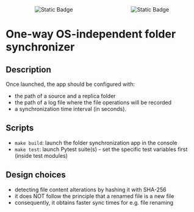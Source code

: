 <div style="display: flex; justify-content: space-around; align-items: center; flex-wrap: wrap;">
  <img alt="Static Badge" src="https://img.shields.io/badge/Python-%23ADD8E6?logo=python">
  <img alt="Static Badge" src="https://img.shields.io/badge/Docker-white?logo=docker">
</div>

# One-way OS-independent folder synchronizer

## Description

Once launched, the app should be configured with:
* the path of a source and a replica folder
* the path of a log file where the file operations will be recorded
* a synchronization time interval (in seconds).

## Scripts

* `make build`: launch the folder synchronization app in the console
* `make test`: launch Pytest suite(s) - set the specific test variables first (inside test modules)

## Design choices

* detecting file content alterations by hashing it with SHA-256
*  it does NOT follow the principle that a renamed file is a new file
* consequently, it obtains faster sync times for e.g. file renaming
  


